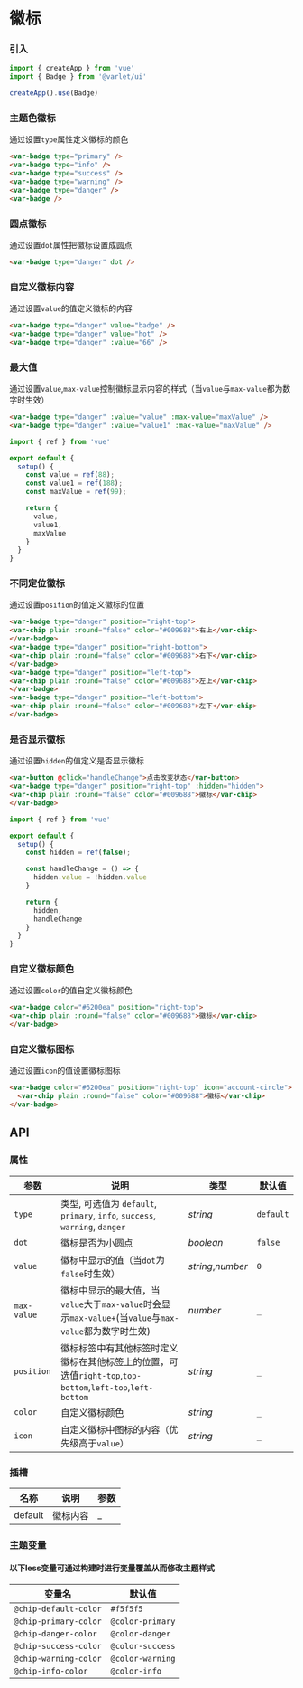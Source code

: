 # 徽标

### 引入

```js
import { createApp } from 'vue'
import { Badge } from '@varlet/ui'

createApp().use(Badge)
```

### 主题色徽标

通过设置`type`属性定义徽标的颜色

```html
<var-badge type="primary" />
<var-badge type="info" />
<var-badge type="success" />
<var-badge type="warning" />
<var-badge type="danger" />
<var-badge />
```

### 圆点徽标

通过设置`dot`属性把徽标设置成圆点

```html
<var-badge type="danger" dot />
```

### 自定义徽标内容

通过设置`value`的值定义徽标的内容

```html
<var-badge type="danger" value="badge" />
<var-badge type="danger" value="hot" />
<var-badge type="danger" :value="66" />
```

### 最大值

通过设置`value`,`max-value`控制徽标显示内容的样式（当`value`与`max-value`都为数字时生效）

```html
<var-badge type="danger" :value="value" :max-value="maxValue" />
<var-badge type="danger" :value="value1" :max-value="maxValue" />
```

```js
import { ref } from 'vue'

export default {
  setup() {
    const value = ref(88);
    const value1 = ref(188);
    const maxValue = ref(99);

    return {
      value,
      value1,
      maxValue
    }
  }
}
```

### 不同定位徽标

通过设置`position`的值定义徽标的位置

```html
<var-badge type="danger" position="right-top">
<var-chip plain :round="false" color="#009688">右上</var-chip>
</var-badge>
<var-badge type="danger" position="right-bottom">
<var-chip plain :round="false" color="#009688">右下</var-chip>
</var-badge>
<var-badge type="danger" position="left-top">
<var-chip plain :round="false" color="#009688">左上</var-chip>
</var-badge>
<var-badge type="danger" position="left-bottom">
<var-chip plain :round="false" color="#009688">左下</var-chip>
</var-badge>
```

### 是否显示徽标

通过设置`hidden`的值定义是否显示徽标

```html
<var-button @click="handleChange">点击改变状态</var-button>
<var-badge type="danger" position="right-top" :hidden="hidden">
<var-chip plain :round="false" color="#009688">徽标</var-chip>
</var-badge>
```

```js
import { ref } from 'vue'

export default {
  setup() {
    const hidden = ref(false);

    const handleChange = () => {
      hidden.value = !hidden.value
    }

    return {
      hidden,
      handleChange
    }
  }
}
```

### 自定义徽标颜色

通过设置`color`的值自定义徽标颜色

```html
<var-badge color="#6200ea" position="right-top">
<var-chip plain :round="false" color="#009688">徽标</var-chip>
</var-badge>
```

### 自定义徽标图标

通过设置`icon`的值设置徽标图标

```html
<var-badge color="#6200ea" position="right-top" icon="account-circle">
  <var-chip plain :round="false" color="#009688">徽标</var-chip>
</var-badge>
```

## API

### 属性

|参数 | 说明 | 类型 | 默认值 |
| ---- | ---- | ---- | ---- |
| `type` | 类型, 可选值为 `default`, `primary`, `info`, `success`, `warning`, `danger` | _string_ | `default` |
| `dot` | 徽标是否为小圆点 | _boolean_ | `false` |
| `value` | 徽标中显示的值（当`dot`为`false`时生效）| _string_,_number_ | `0` |
| `max-value` | 徽标中显示的最大值，当`value`大于`max-value`时会显示`max-value+`(当`value`与`max-value`都为数字时生效)| _number_ | `_`|
| `position` | 徽标标签中有其他标签时定义徽标在其他标签上的位置，可选值`right-top`,`top-bottom`,`left-top`,`left-bottom` | _string_ | `_` |
| `color` | 自定义徽标颜色 | _string_ | `_` |
| `icon` | 自定义徽标中图标的内容（优先级高于`value`） | _string_ | `_` |

### 插槽

| 名称 | 说明 | 参数 |
| ---- | ---- | ----|
| default |  徽标内容 | _ |

### 主题变量

#### 以下less变量可通过构建时进行变量覆盖从而修改主题样式

| 变量名 | 默认值 |
| --- | --- |
| `@chip-default-color` | `#f5f5f5` |
| `@chip-primary-color` | `@color-primary`|
| `@chip-danger-color` |  `@color-danger`|
| `@chip-success-color` | `@color-success`|
| `@chip-warning-color` |  `@color-warning`|
| `@chip-info-color` | `@color-info`|

